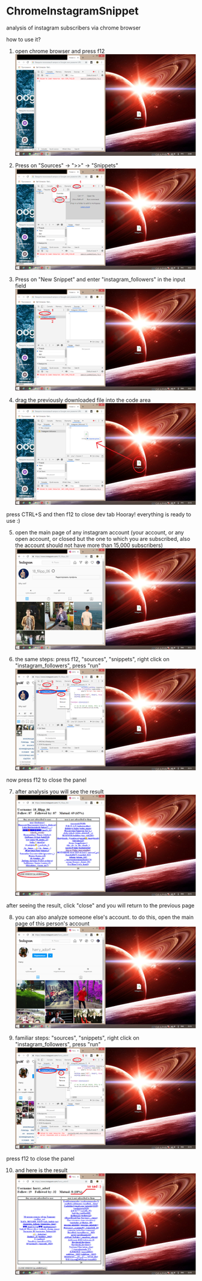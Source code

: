 # ChromeInstagramSnippet
analysis of instagram subscribers via chrome browser

how to use it?
1. open chrome browser and press f12
![ ](https://github.com/x64BitWorm/ChromeInstagramSnippet/blob/main/help/1.png)

2. Press on "Sources" -> ">>" -> "Snippets"
![ ](https://github.com/x64BitWorm/ChromeInstagramSnippet/blob/main/help/2.png)

3. Press on "New Snippet" and enter "instagram_followers" in the input field
![ ](https://github.com/x64BitWorm/ChromeInstagramSnippet/blob/main/help/3.png)

4. drag the previously downloaded file into the code area
![ ](https://github.com/x64BitWorm/ChromeInstagramSnippet/blob/main/help/4.png)

press CTRL+S and then f12 to close dev tab
Hooray! everything is ready to use :)

5. open the main page of any instagram account (your account, or any open account, or closed but the one to which you are subscribed, also the account should not have more than 15,000 subscribers)
![ ](https://github.com/x64BitWorm/ChromeInstagramSnippet/blob/main/help/5.png)

6. the same steps: press f12, "sources", "snippets", right click on "instagram_followers", press "run"
![ ](https://github.com/x64BitWorm/ChromeInstagramSnippet/blob/main/help/6.png)

now press f12 to close the panel

7. after analysis you will see the result
![ ](https://github.com/x64BitWorm/ChromeInstagramSnippet/blob/main/help/7.png)

after seeing the result, click "close" and you will return to the previous page

8. you can also analyze someone else's account. to do this, open the main page of this person's account
![ ](https://github.com/x64BitWorm/ChromeInstagramSnippet/blob/main/help/8.png)

9. familiar steps: "sources", "snippets", right click on "instagram_followers", press "run"
![ ](https://github.com/x64BitWorm/ChromeInstagramSnippet/blob/main/help/9.png)

press f12 to close the panel

10. and here is the result
![ ](https://github.com/x64BitWorm/ChromeInstagramSnippet/blob/main/help/10.png)

